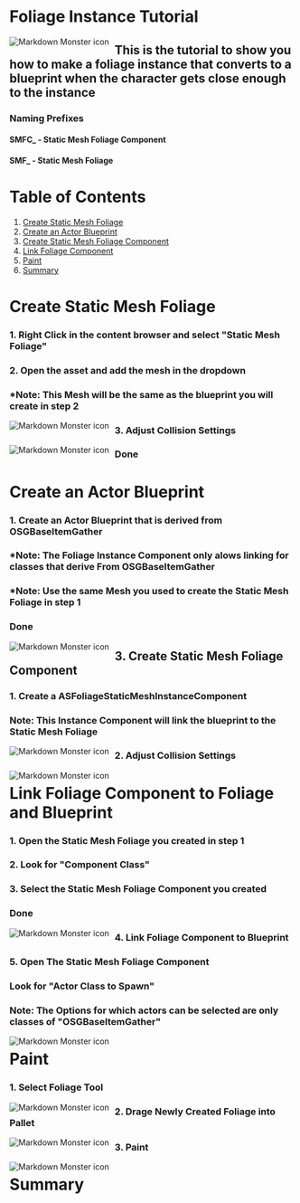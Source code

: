 # Foliage Instance Tutorial

<img src="header.png"
     alt="Markdown Monster icon"
     style="float: left; margin-right: 10px;" />
     
## This is the tutorial to show you how to make a foliage instance that converts to a blueprint when the character gets close enough to the instance

### Naming Prefixes
#### SMFC_ - Static Mesh Foliage Component
#### SMF_  - Static Mesh Foliage

# Table of Contents
1. [Create Static Mesh Foliage](#Create-Static-Mesh-Foliage)
2. [Create an Actor Blueprint](#Create-an-Actor-Blueprint)
3. [Create Static Mesh Foliage Component](#Create-Static-Mesh-Foliage-Component)
4. [Link Foliage Component](#Link-Foliage-Component-to-Foliage-and-Blueprint)
5. [Paint](#Paint)
6. [Summary](#Summary)

# Create Static Mesh Foliage
### 1. Right Click in the content browser and select "Static Mesh Foliage"
### 2. Open the asset and add the mesh in the dropdown
### *Note: This Mesh will be the same as the blueprint you will create in step 2
<img src="CreateFoliage.png"
     alt="Markdown Monster icon"
     style="float: left; margin-right: 10px;" />

### 3. Adjust Collision Settings
<img src="FoliageCollisionSettings.png"
     alt="Markdown Monster icon"
     style="float: left; margin-right: 10px;" />

### Done

# Create an Actor Blueprint
### 1. Create an Actor Blueprint that is derived from OSGBaseItemGather
### *Note: The Foliage Instance Component only alows linking for classes that derive From OSGBaseItemGather
### *Note: Use the same Mesh you used to create the Static Mesh Foliage in step 1
### Done
<img src="CreateActor.png"
     alt="Markdown Monster icon"
     style="float: left; margin-right: 10px;" />
     
## 3. Create Static Mesh Foliage Component
### 1. Create a ASFoliageStaticMeshInstanceComponent
### Note: This Instance Component will link the blueprint to the Static Mesh Foliage
<img src="FoliageComponent.png"
     alt="Markdown Monster icon"
     style="float: left; margin-right: 10px;" />

### 2. Adjust Collision Settings
<img src="FoliageCollisionSettings.png"
     alt="Markdown Monster icon"
     style="float: left; margin-right: 10px;" />

# Link Foliage Component to Foliage and Blueprint
### 1. Open the Static Mesh Foliage you created in step 1
### 2. Look for "Component Class"
### 3. Select the Static Mesh Foliage Component you created
### Done
<img src="LinkFoliageComponent.png"
     alt="Markdown Monster icon"
     style="float: left; margin-right: 10px;" />

### 4. Link Foliage Component to Blueprint
### 5. Open The Static Mesh Foliage Component
### Look for "Actor Class to Spawn"
### Note: The Options for which actors can be selected are only classes of "OSGBaseItemGather"
<img src="LinkComponentToBlueprint.png"
     alt="Markdown Monster icon"
     style="float: left; margin-right: 10px;" />

# Paint
### 1. Select Foliage Tool
<img src="SelectFoliage.png"
     alt="Markdown Monster icon"
     style="float: left; margin-right: 10px;" />

### 2. Drage Newly Created Foliage into Pallet
<img src="DrageFoliage.png"
     alt="Markdown Monster icon"
     style="float: left; margin-right: 10px;" />

### 3. Paint
 <img src="paint.png"
     alt="Markdown Monster icon"
     style="float: left; margin-right: 10px;" />

# Summary
